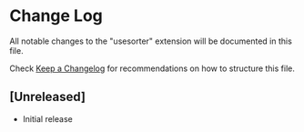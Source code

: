 # Change Log

All notable changes to the "usesorter" extension will be documented in this file.

Check [Keep a Changelog](http://keepachangelog.com/) for recommendations on how to structure this file.

## [Unreleased]

- Initial release